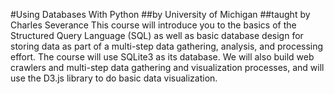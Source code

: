 #Using Databases With Python
##by University of Michigan
##taught by Charles Severance
This course will introduce you to the basics of the Structured Query Language (SQL) as well as basic database design for storing data as part of a multi-step data gathering, analysis, and processing effort. The course will use SQLite3 as its database. We will also build web crawlers and multi-step data gathering and visualization processes, and will use the D3.js library to do basic data visualization.
